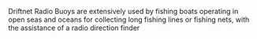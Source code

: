 Driftnet Radio Buoys are extensively used by fishing boats operating in open seas and oceans for collecting long fishing lines or fishing nets, with the assistance of a radio direction finder